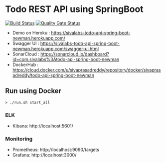 # Todo REST API using SpringBoot

[![Build Status](https://travis-ci.org/sivaprasadreddy/todo-api-spring-boot-newman.svg?branch=master)](https://travis-ci.org/sivaprasadreddy/todo-api-spring-boot-newman) 
[![Quality Gate Status](https://sonarcloud.io/api/project_badges/measure?project=com.sivalabs%3Atodo-api-spring-boot-newman&metric=alert_status)](https://sonarcloud.io/dashboard?id=com.sivalabs%3Atodo-api-spring-boot-newman)

* Demo on Heroku : https://sivalabs-todo-api-spring-boot-newman.herokuapp.com/
* Swagger UI : https://sivalabs-todo-api-spring-boot-newman.herokuapp.com/swagger-ui.html
* SonarCloud : https://sonarcloud.io/dashboard?id=com.sivalabs%3Atodo-api-spring-boot-newman
* DockerHub : https://cloud.docker.com/u/sivaprasadreddy/repository/docker/sivaprasadreddy/todo-api-spring-boot-newman

## Run using Docker

`> ./run.sh start_all`

### ELK

* Kibana: http://localhost:5601/

### Monitoring
* Prometheus: http://localhost:9090/targets
* Grafana: http://localhost:3000/

